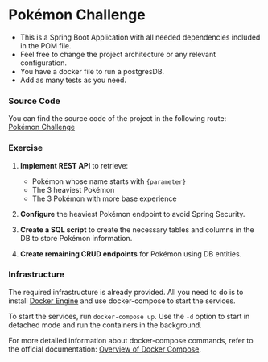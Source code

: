 # Pokémon Challenge

- This is a Spring Boot Application with all needed dependencies included in the POM file.
- Feel free to change the project architecture or any relevant configuration. 
- You have a docker file to run a postgresDB.
- Add as many tests as you need.

### Source Code
You can find the source code of the project in the following route:  
[Pokémon Challenge](https://github.com/silviaespanagil/tech-challenges/blob/main/source/pokemon-challenge)

### Exercise

1. **Implement REST API** to retrieve:
   - Pokémon whose name starts with `{parameter}`
   - The 3 heaviest Pokémon
   - The 3 Pokémon with more base experience  

2. **Configure** the heaviest Pokémon endpoint to avoid Spring Security.

3. **Create a SQL script** to create the necessary tables and columns in the DB to store Pokémon information.

4. **Create remaining CRUD endpoints** for Pokémon using DB entities.

### Infrastructure

The required infrastructure is already provided. All you need to do is to install [Docker Engine](https://docs.docker.com/get-docker/) and use docker-compose to start the services.

To start the services, run `docker-compose up`. Use the `-d` option to start in detached mode and run the containers in the background.

For more detailed information about docker-compose commands, refer to the official documentation: [Overview of Docker Compose](https://docs.docker.com/compose/).